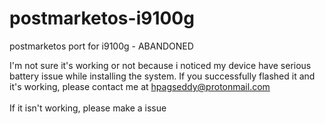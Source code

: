 # postmarketos-i9100g
postmarketos port for i9100g - ABANDONED

I'm not sure it's working or not because i noticed my device have serious battery issue while installing the system. If you successfully flashed it and it's working, please contact me at hpagseddy@protonmail.com
<br>
<br>
If it isn't working, please make a issue
